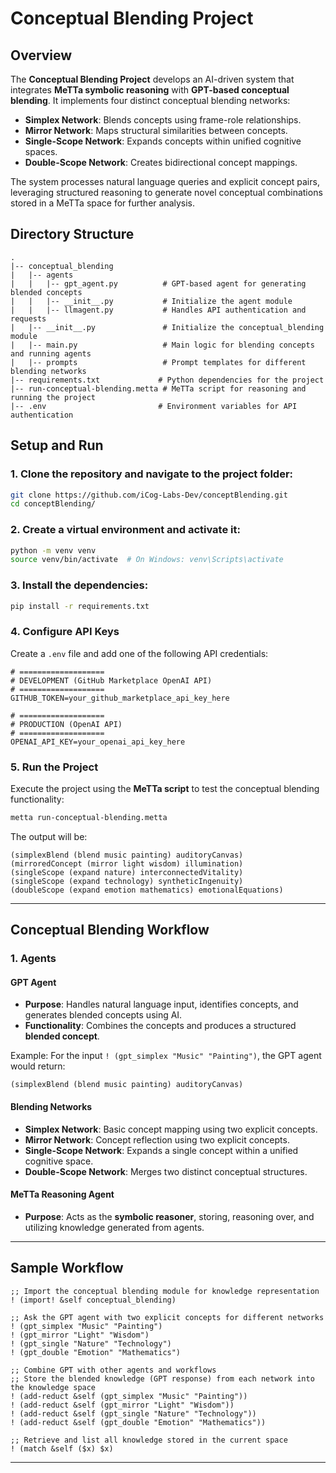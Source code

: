 # Conceptual Blending Project

## Overview

The **Conceptual Blending Project** develops an AI-driven system that integrates **MeTTa symbolic reasoning** with **GPT-based conceptual blending**. It implements four distinct conceptual blending networks:

- **Simplex Network**: Blends concepts using frame-role relationships.
- **Mirror Network**: Maps structural similarities between concepts.
- **Single-Scope Network**: Expands concepts within unified cognitive spaces.
- **Double-Scope Network**: Creates bidirectional concept mappings.

The system processes natural language queries and explicit concept pairs, leveraging structured reasoning to generate novel conceptual combinations stored in a MeTTa space for further analysis.

## Directory Structure

```plaintext
.
|-- conceptual_blending
|   |-- agents
|   |   |-- gpt_agent.py          # GPT-based agent for generating blended concepts
|   |   |-- __init__.py           # Initialize the agent module
|   |   |-- llmagent.py           # Handles API authentication and requests
|   |-- __init__.py               # Initialize the conceptual_blending module
|   |-- main.py                   # Main logic for blending concepts and running agents
|   |-- prompts                   # Prompt templates for different blending networks
|-- requirements.txt             # Python dependencies for the project
|-- run-conceptual-blending.metta # MeTTa script for reasoning and running the project
|-- .env                         # Environment variables for API authentication
```

## Setup and Run

### 1. Clone the repository and navigate to the project folder:

```bash
git clone https://github.com/iCog-Labs-Dev/conceptBlending.git
cd conceptBlending/
```

### 2. Create a virtual environment and activate it:

```bash
python -m venv venv
source venv/bin/activate  # On Windows: venv\Scripts\activate
```

### 3. Install the dependencies:

```bash
pip install -r requirements.txt
```

### 4. Configure API Keys

Create a `.env` file and add one of the following API credentials:

```plaintext
# ===================
# DEVELOPMENT (GitHub Marketplace OpenAI API)
# ===================
GITHUB_TOKEN=your_github_marketplace_api_key_here

# ===================
# PRODUCTION (OpenAI API)
# ===================
OPENAI_API_KEY=your_openai_api_key_here
```

### 5. Run the Project

Execute the project using the **MeTTa script** to test the conceptual blending functionality:

```bash
metta run-conceptual-blending.metta
```

The output will be:

```plaintext
(simplexBlend (blend music painting) auditoryCanvas)
(mirroredConcept (mirror light wisdom) illumination)
(singleScope (expand nature) interconnectedVitality)
(singleScope (expand technology) syntheticIngenuity)
(doubleScope (expand emotion mathematics) emotionalEquations)
```

---

## Conceptual Blending Workflow

### 1. Agents

#### **GPT Agent**
- **Purpose**: Handles natural language input, identifies concepts, and generates blended concepts using AI.
- **Functionality**: Combines the concepts and produces a structured **blended concept**.

Example:
For the input `! (gpt_simplex "Music" "Painting")`, the GPT agent would return:

```plaintext
(simplexBlend (blend music painting) auditoryCanvas)
```

#### **Blending Networks**
- **Simplex Network**: Basic concept mapping using two explicit concepts.
- **Mirror Network**: Concept reflection using two explicit concepts.
- **Single-Scope Network**: Expands a single concept within a unified cognitive space.
- **Double-Scope Network**: Merges two distinct conceptual structures.

#### **MeTTa Reasoning Agent**
- **Purpose**: Acts as the **symbolic reasoner**, storing, reasoning over, and utilizing knowledge generated from agents.

---

## Sample Workflow

```metta
;; Import the conceptual blending module for knowledge representation
! (import! &self conceptual_blending)

;; Ask the GPT agent with two explicit concepts for different networks
! (gpt_simplex "Music" "Painting")
! (gpt_mirror "Light" "Wisdom")
! (gpt_single "Nature" "Technology")
! (gpt_double "Emotion" "Mathematics")

;; Combine GPT with other agents and workflows
;; Store the blended knowledge (GPT response) from each network into the knowledge space
! (add-reduct &self (gpt_simplex "Music" "Painting"))
! (add-reduct &self (gpt_mirror "Light" "Wisdom"))
! (add-reduct &self (gpt_single "Nature" "Technology"))
! (add-reduct &self (gpt_double "Emotion" "Mathematics"))

;; Retrieve and list all knowledge stored in the current space
! (match &self ($x) $x)
```

---
